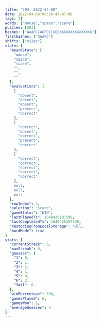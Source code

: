 ```yaml
---
title: "293: 2022-04-08"
date: 2022-04-08T06:39:47-07:00
tags: []
words: ["mouse","space","scare"]
puzzles: [293]
hashes: ["AAAPCCACPCCCCCCXXXXXXXXXXXXXXX"]
firsthashes: ["AAAPC"]
shifts: ["yjiao"]
state: {
  "boardState": [
    "mouse",
    "space",
    "scare",
    "",
    "",
    ""
  ],
  "evaluations": [
    [
      "absent",
      "absent",
      "absent",
      "present",
      "correct"
    ],
    [
      "correct",
      "absent",
      "correct",
      "present",
      "correct"
    ],
    [
      "correct",
      "correct",
      "correct",
      "correct",
      "correct"
    ],
    null,
    null,
    null
  ],
  "rowIndex": 3,
  "solution": "scare",
  "gameStatus": "WIN",
  "lastPlayedTs": 1649425187590,
  "lastCompletedTs": 1649425187590,
  "restoringFromLocalStorage": null,
  "hardMode": true
}
stats: {
  "currentStreak": 6,
  "maxStreak": 6,
  "guesses": {
    "1": 0,
    "2": 1,
    "3": 2,
    "4": 1,
    "5": 0,
    "6": 2,
    "fail": 0
  },
  "winPercentage": 100,
  "gamesPlayed": 6,
  "gamesWon": 6,
  "averageGuesses": 4
}
---
```


<!-- more -->
